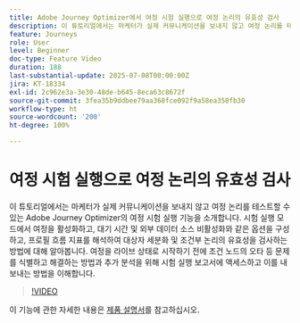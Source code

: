 ```yaml
---
title: Adobe Journey Optimizer에서 여정 시험 실행으로 여정 논리의 유효성 검사
description: 이 튜토리얼에서는 마케터가 실제 커뮤니케이션을 보내지 않고 여정 논리를 테스트할 수 있는 Adobe Journey Optimizer의 여정 시험 실행 기능을 소개합니다. 시험 실행 모드에서 여정을 활성화하고, 대기 시간 및 외부 데이터 소스 비활성화와 같은 옵션을 구성하고, 프로필 흐름 지표를 해석하여 대상자 세분화 및 조건부 논리의 유효성을 검사하는 방법에 대해 알아봅니다. 여정을 라이브 상태로 시작하기 전에 조건 노드의 오타 등 문제를 식별하고 해결하는 방법과 추가 분석을 위해 시험 실행 보고서에 액세스하고 이를 내보내는 방법을 이해합니다.
feature: Journeys
role: User
level: Beginner
doc-type: Feature Video
duration: 188
last-substantial-update: 2025-07-08T00:00:00Z
jira: KT-18334
exl-id: 2c962e3a-3e30-48de-b645-8eca63c8672f
source-git-commit: 3fea35b9ddbee79aa368fce092f9a58ea358fb30
workflow-type: ht
source-wordcount: '200'
ht-degree: 100%

---
```


# 여정 시험 실행으로 여정 논리의 유효성 검사

이 튜토리얼에서는 마케터가 실제 커뮤니케이션을 보내지 않고 여정 논리를 테스트할 수 있는 Adobe Journey Optimizer의 여정 시험 실행 기능을 소개합니다. 시험 실행 모드에서 여정을 활성화하고, 대기 시간 및 외부 데이터 소스 비활성화와 같은 옵션을 구성하고, 프로필 흐름 지표를 해석하여 대상자 세분화 및 조건부 논리의 유효성을 검사하는 방법에 대해 알아봅니다. 여정을 라이브 상태로 시작하기 전에 조건 노드의 오타 등 문제를 식별하고 해결하는 방법과 추가 분석을 위해 시험 실행 보고서에 액세스하고 이를 내보내는 방법을 이해합니다.

>[!VIDEO](https://video.tv.adobe.com/v/3464681/?learn=on&enablevpops)

이 기능에 관한 자세한 내용은 [제품 설명서](https://experienceleague.adobe.com/ko/docs/journey-optimizer/using/orchestrate-journeys/create-journey/journey-dry-run)를 참고하십시오.
